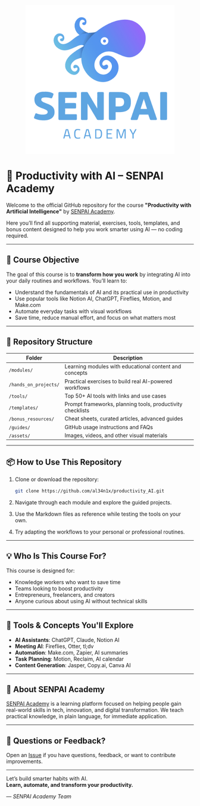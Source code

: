 <p align="center">
  <img src="./04.assets/images/senpai_logo.png" alt="SENPAI Academy Logo" width="400">
</p>

# 🚀 Productivity with AI – SENPAI Academy

Welcome to the official GitHub repository for the course **"Productivity with Artificial Intelligence"** by [SENPAI Academy](https://www.senpaiacademy.com/curso/productividad-con-ia).

Here you’ll find all supporting material, exercises, tools, templates, and bonus content designed to help you work smarter using AI — no coding required.

---

## 🎯 Course Objective

The goal of this course is to **transform how you work** by integrating AI into your daily routines and workflows. You’ll learn to:

- Understand the fundamentals of AI and its practical use in productivity
- Use popular tools like Notion AI, ChatGPT, Fireflies, Motion, and Make.com
- Automate everyday tasks with visual workflows
- Save time, reduce manual effort, and focus on what matters most

---

## 🧭 Repository Structure

| Folder | Description |
|--------|-------------|
| `/modules/` | Learning modules with educational content and concepts |
| `/hands_on_projects/` | Practical exercises to build real AI-powered workflows |
| `/tools/` | Top 50+ AI tools with links and use cases |
| `/templates/` | Prompt frameworks, planning tools, productivity checklists |
| `/bonus_resources/` | Cheat sheets, curated articles, advanced guides |
| `/guides/` | GitHub usage instructions and FAQs |
| `/assets/` | Images, videos, and other visual materials |

---

## 📦 How to Use This Repository

1. Clone or download the repository:
   ```bash
   git clone https://github.com/al34n1x/productivity_AI.git
   ```

2. Navigate through each module and explore the guided projects.
3. Use the Markdown files as reference while testing the tools on your own.
4. Try adapting the workflows to your personal or professional routines.

---

## 💡 Who Is This Course For?

This course is designed for:
- Knowledge workers who want to save time
- Teams looking to boost productivity
- Entrepreneurs, freelancers, and creators
- Anyone curious about using AI without technical skills

---

## 🧠 Tools & Concepts You'll Explore

- **AI Assistants**: ChatGPT, Claude, Notion AI
- **Meeting AI**: Fireflies, Otter, tl;dv
- **Automation**: Make.com, Zapier, AI summaries
- **Task Planning**: Motion, Reclaim, AI calendar
- **Content Generation**: Jasper, Copy.ai, Canva AI

---

## 🧩 About SENPAI Academy

[SENPAI Academy](https://www.senpaiacademy.com) is a learning platform focused on helping people gain real-world skills in tech, innovation, and digital transformation. We teach practical knowledge, in plain language, for immediate application.

---

## 🙋 Questions or Feedback?

Open an [Issue](https://github.com/al34n1x/productivity_AI/issues) if you have questions, feedback, or want to contribute improvements.

---

Let’s build smarter habits with AI.  
**Learn, automate, and transform your productivity.**

— _SENPAI Academy Team_
